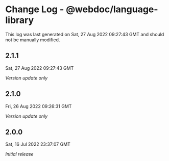 # Change Log - @webdoc/language-library

This log was last generated on Sat, 27 Aug 2022 09:27:43 GMT and should not be manually modified.

## 2.1.1
Sat, 27 Aug 2022 09:27:43 GMT

_Version update only_

## 2.1.0
Fri, 26 Aug 2022 09:26:31 GMT

_Version update only_

## 2.0.0
Sat, 16 Jul 2022 23:37:07 GMT

_Initial release_

